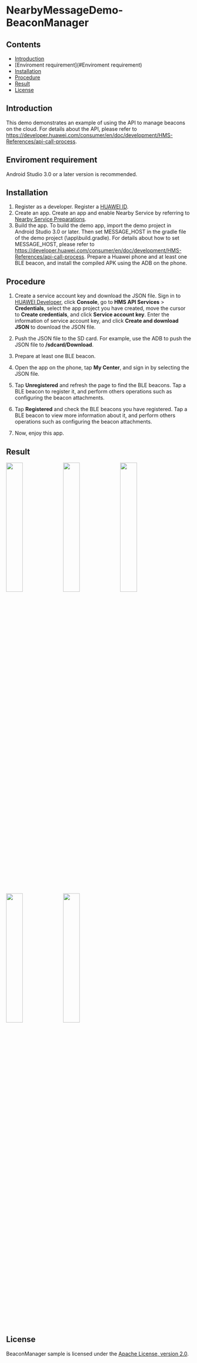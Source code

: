 # NearbyMessageDemo-BeaconManager
## Contents
 * [Introduction](#introduction)
 * [Enviroment requirement](#Enviroment requirement)
 * [Installation](#installation)
 * [Procedure](#procedure)
 * [Result](#result)
 * [License](#license)

## Introduction
This demo demonstrates an example of using the API to manage beacons on the cloud. For details about the API, please refer to https://developer.huawei.com/consumer/en/doc/development/HMS-References/api-call-process.

## Enviroment requirement
Android Studio 3.0 or a later version is recommended.

## Installation
1. Register as a developer.
Register a [HUAWEI ID](https://developer.huawei.com/consumer/en/).
2. Create an app.
Create an app and enable Nearby Service by referring to [Nearby Service Preparations](https://developer.huawei.com/consumer/en/doc/development/HMS-Guides/nearby-service-preparation).
3. Build the app.
To build the demo app, import the demo project in Android Studio 3.0 or later. Then set MESSAGE_HOST in the gradle file of the demo project (\app\build.gradle). For details about how to set MESSAGE_HOST, please refer to https://developer.huawei.com/consumer/en/doc/development/HMS-References/api-call-process.
Prepare a Huawei phone and at least one BLE beacon, and install the compiled APK using the ADB on the phone.

## Procedure
1. Create a service account key and download the JSON file.
Sign in to [HUAWEI Developer](https://developer.huawei.com/consumer/en/), click **Console**, go to **HMS API Services** > **Credentials**, select the app project you have created, move the cursor to **Create credentials**, and click **Service account key**. Enter the information of service account key, and click **Create and download JSON** to download the JSON file.

2. Push the JSON file to the SD card.
For example, use the ADB to push the JSON file to **/sdcard/Download**.

3. Prepare at least one BLE beacon.

4. Open the app on the phone, tap **My Center**, and sign in by selecting the JSON file.

5. Tap **Unregistered** and refresh the page to find the BLE beacons. Tap a BLE beacon to register it, and perform others operations such as configuring the beacon attachments.

6. Tap **Registered** and check the BLE beacons you have registered. Tap a BLE beacon to view more information about it, and perform others operations such as configuring the beacon attachments.

7. Now, enjoy this app.

## Result
<img src="https://github.com/HMS-Core/hms-nearby-demo/blob/master/BeaconManager/Result_1.jpg" width = 30% height = 30% /> <img src="https://github.com/HMS-Core/hms-nearby-demo/blob/master/BeaconManager/Result_2.jpg" width = 30% height = 30% /> <img src="https://github.com/HMS-Core/hms-nearby-demo/blob/master/BeaconManager/Result_3.jpg" width = 30% height = 30% />
<img src="https://github.com/HMS-Core/hms-nearby-demo/blob/master/BeaconManager/Result_4.jpg" width = 30% height = 30% /> <img src="https://github.com/HMS-Core/hms-nearby-demo/blob/master/BeaconManager/Result_5.jpg" width = 30% height = 30% />

## License
BeaconManager sample is licensed under the [Apache License, version 2.0](http://www.apache.org/licenses/LICENSE-2.0).
